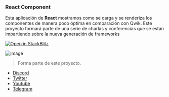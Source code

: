### React Component

Esta aplicación de **React** mostramos como se carga y se renderiza los componentes de manera poco óptima en comparación con Qwik.
Este proyecto formará parte de una serie de charlas y conferencias que se están impartiendo sobre la nueva generación de frameworks

[![Open in StackBlitz](https://developer.stackblitz.com/img/open_in_stackblitz.svg)](https://stackblitz.com/github/leifermendez/react-example-01)

![image](https://i.imgur.com/gyRC9sy.png)

> Forma parte de este proyecto.

- [Discord](https://link.codigoencasa.com/DISCORD)
- [Twitter](https://twitter.com/leifermendez)
- [Youtube](https://youtube.com/leifermendez)
- [Telegram](https://t.me/leifermendez)

